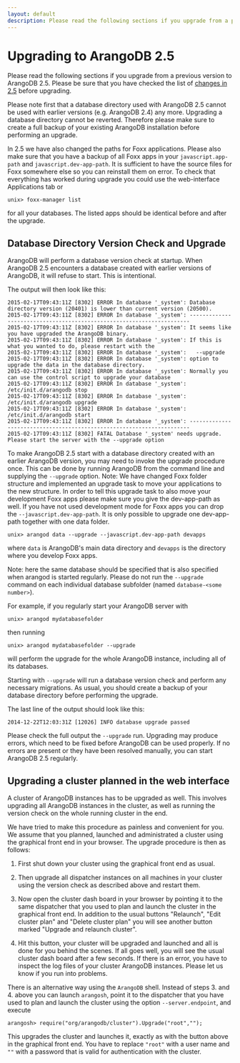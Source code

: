 ```yaml
---
layout: default
description: Please read the following sections if you upgrade from a previous version toArangoDB 2
---
```

Upgrading to ArangoDB 2.5
=========================

Please read the following sections if you upgrade from a previous version to
ArangoDB 2.5. Please be sure that you have checked the list of [changes in 2.5](release-notes-upgrading-changes25.html)
before upgrading.

Please note first that a database directory used with ArangoDB 2.5
cannot be used with earlier versions (e.g. ArangoDB 2.4) any
more. Upgrading a database directory cannot be reverted. Therefore
please make sure to create a full backup of your existing ArangoDB
installation before performing an upgrade.

In 2.5 we have also changed the paths for Foxx applications.
Please also make sure that you have a backup of all Foxx apps in your `javascript.app-path` and `javascript.dev-app-path`.
It is sufficient to have the source files for Foxx somewhere else so you can reinstall them on error.
To check that everything has worked during upgrade you could use the web-interface Applications tab or

```
unix> foxx-manager list
```

for all your databases.
The listed apps should be identical before and after the upgrade.

Database Directory Version Check and Upgrade
--------------------------------------------

ArangoDB will perform a database version check at startup. When ArangoDB 2.5
encounters a database created with earlier versions of ArangoDB, it will refuse
to start. This is intentional.

The output will then look like this:

```
2015-02-17T09:43:11Z [8302] ERROR In database '_system': Database directory version (20401) is lower than current version (20500).
2015-02-17T09:43:11Z [8302] ERROR In database '_system': ----------------------------------------------------------------------
2015-02-17T09:43:11Z [8302] ERROR In database '_system': It seems like you have upgraded the ArangoDB binary.
2015-02-17T09:43:11Z [8302] ERROR In database '_system': If this is what you wanted to do, please restart with the
2015-02-17T09:43:11Z [8302] ERROR In database '_system':   --upgrade
2015-02-17T09:43:11Z [8302] ERROR In database '_system': option to upgrade the data in the database directory.
2015-02-17T09:43:11Z [8302] ERROR In database '_system': Normally you can use the control script to upgrade your database
2015-02-17T09:43:11Z [8302] ERROR In database '_system':   /etc/init.d/arangodb stop
2015-02-17T09:43:11Z [8302] ERROR In database '_system':   /etc/init.d/arangodb upgrade
2015-02-17T09:43:11Z [8302] ERROR In database '_system':   /etc/init.d/arangodb start
2015-02-17T09:43:11Z [8302] ERROR In database '_system': ----------------------------------------------------------------------
2015-02-17T09:43:11Z [8302] FATAL Database '_system' needs upgrade. Please start the server with the --upgrade option
```

To make ArangoDB 2.5 start with a database directory created with an earlier
ArangoDB version, you may need to invoke the upgrade procedure once. This can
be done by running ArangoDB from the command line and supplying the `--upgrade`
option.
Note: We have changed Foxx folder structure and implemented an upgrade task to move your
applications to the new structure. In order to tell this upgrade task to also move your
development Foxx apps please make sure you give the dev-app-path as well.
If you have not used development mode for Foxx apps you can drop the
`--javascript.dev-app-path`.
It is only possible to upgrade one dev-app-path together with one data folder.

    unix> arangod data --upgrade --javascript.dev-app-path devapps

where `data` is ArangoDB's main data directory 
and `devapps` is the directory where you develop Foxx apps.

Note: here the same database should be specified that is also specified when
arangod is started regularly. Please do not run the `--upgrade` command on each
individual database subfolder (named `database-<some number>`).
 
For example, if you regularly start your ArangoDB server with

    unix> arangod mydatabasefolder

then running

    unix> arangod mydatabasefolder --upgrade

will perform the upgrade for the whole ArangoDB instance, including all of its
databases.

Starting with `--upgrade` will run a database version check and perform any
necessary migrations. As usual, you should create a backup of your database
directory before performing the upgrade.

The last line of the output should look like this:
```
2014-12-22T12:03:31Z [12026] INFO database upgrade passed
```

Please check the full output the `--upgrade` run. Upgrading may produce errors, which need
to be fixed before ArangoDB can be used properly. If no errors are present or
they have been resolved manually, you can start ArangoDB 2.5 regularly.

Upgrading a cluster planned in the web interface
------------------------------------------------

A cluster of ArangoDB instances has to be upgraded as well. This
involves upgrading all ArangoDB instances in the cluster, as well as
running the version check on the whole running cluster in the end.

We have tried to make this procedure as painless and convenient for you.
We assume that you planned, launched and administrated a cluster using the
graphical front end in your browser. The upgrade procedure is then as
follows:

  1. First shut down your cluster using the graphical front end as
     usual.

  2. Then upgrade all dispatcher instances on all machines in your
     cluster using the version check as described above and restart them.

  3. Now open the cluster dash board in your browser by pointing it to
     the same dispatcher that you used to plan and launch the cluster in 
     the graphical front end. In addition to the usual buttons
     "Relaunch", "Edit cluster plan" and "Delete cluster plan" you will
     see another button marked "Upgrade and relaunch cluster".

  4. Hit this button, your cluster will be upgraded and launched and
     all is done for you behind the scenes. If all goes well, you will
     see the usual cluster dash board after a few seconds. If there is 
     an error, you have to inspect the log files of your cluster
     ArangoDB instances. Please let us know if you run into problems.

There is an alternative way using the `ArangoDB` shell. Instead of
steps 3. and 4. above you can launch `arangosh`, point it to the dispatcher
that you have used to plan and launch the cluster using the option
``--server.endpoint``, and execute

    arangosh> require("org/arangodb/cluster").Upgrade("root","");

This upgrades the cluster and launches it, exactly as with the button 
above in the graphical front end. You have to replace `"root"` with
a user name and `""` with a password that is valid for authentication
with the cluster.

